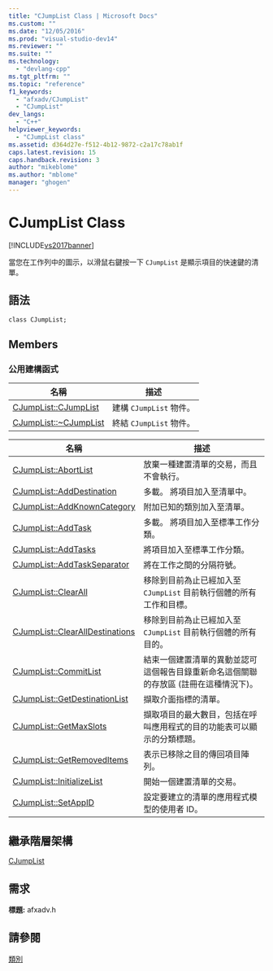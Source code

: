 ```yaml
---
title: "CJumpList Class | Microsoft Docs"
ms.custom: ""
ms.date: "12/05/2016"
ms.prod: "visual-studio-dev14"
ms.reviewer: ""
ms.suite: ""
ms.technology: 
  - "devlang-cpp"
ms.tgt_pltfrm: ""
ms.topic: "reference"
f1_keywords: 
  - "afxadv/CJumpList"
  - "CJumpList"
dev_langs: 
  - "C++"
helpviewer_keywords: 
  - "CJumpList class"
ms.assetid: d364d27e-f512-4b12-9872-c2a17c78ab1f
caps.latest.revision: 15
caps.handback.revision: 3
author: "mikeblome"
ms.author: "mblome"
manager: "ghogen"
---
```

# CJumpList Class
[!INCLUDE[vs2017banner](../../assembler/inline/includes/vs2017banner.md)]

當您在工作列中的圖示，以滑鼠右鍵按一下 `CJumpList` 是顯示項目的快速鍵的清單。  
  
## 語法  
  
```  
class CJumpList;  
```  
  
## Members  
  
### 公用建構函式  
  
|名稱|描述|  
|--------|--------|  
|[CJumpList::CJumpList](../Topic/CJumpList::CJumpList.md)|建構 `CJumpList` 物件。|  
|[CJumpList::~CJumpList](../Topic/CJumpList::~CJumpList.md)|終結 `CJumpList` 物件。|  
  
|名稱|描述|  
|--------|--------|  
|[CJumpList::AbortList](../Topic/CJumpList::AbortList.md)|放棄一種建置清單的交易，而且不會執行。|  
|[CJumpList::AddDestination](../Topic/CJumpList::AddDestination.md)|多載。  將項目加入至清單中。|  
|[CJumpList::AddKnownCategory](../Topic/CJumpList::AddKnownCategory.md)|附加已知的類別加入至清單。|  
|[CJumpList::AddTask](../Topic/CJumpList::AddTask.md)|多載。  將項目加入至標準工作分類。|  
|[CJumpList::AddTasks](../Topic/CJumpList::AddTasks.md)|將項目加入至標準工作分類。|  
|[CJumpList::AddTaskSeparator](../Topic/CJumpList::AddTaskSeparator.md)|將在工作之間的分隔符號。|  
|[CJumpList::ClearAll](../Topic/CJumpList::ClearAll.md)|移除到目前為止已經加入至 `CJumpList` 目前執行個體的所有工作和目標。|  
|[CJumpList::ClearAllDestinations](../Topic/CJumpList::ClearAllDestinations.md)|移除到目前為止已經加入至 `CJumpList` 目前執行個體的所有目的。|  
|[CJumpList::CommitList](../Topic/CJumpList::CommitList.md)|結束一個建置清單的異動並認可這個報告目錄重新命名這個關聯的存放區 \(註冊在這種情況下\)。|  
|[CJumpList::GetDestinationList](../Topic/CJumpList::GetDestinationList.md)|擷取介面指標的清單。|  
|[CJumpList::GetMaxSlots](../Topic/CJumpList::GetMaxSlots.md)|擷取項目的最大數目，包括在呼叫應用程式的目的功能表可以顯示的分類標題。|  
|[CJumpList::GetRemovedItems](../Topic/CJumpList::GetRemovedItems.md)|表示已移除之目的傳回項目陣列。|  
|[CJumpList::InitializeList](../Topic/CJumpList::InitializeList.md)|開始一個建置清單的交易。|  
|[CJumpList::SetAppID](../Topic/CJumpList::SetAppID.md)|設定要建立的清單的應用程式模型的使用者 ID。|  
  
## 繼承階層架構  
 [CJumpList](../../mfc/reference/cjumplist-class.md)  
  
## 需求  
 **標題:** afxadv.h  
  
## 請參閱  
 [類別](../../mfc/reference/mfc-classes.md)